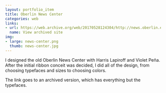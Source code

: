 ```yaml
---
layout: portfolio_item
title: Oberlin News Center
categories: web
links:
- url: https://web.archive.org/web/20170528124304/http://news.oberlin.edu:80/
  name: View archived site
img:
- large: news-center.png
  thumb: news-center.jpg
---
```


I designed the old Oberlin News Center with Harris Lapiroff and Violet Peña. After the initial ribbon conceit was decided, I did all of the design, from choosing typefaces and sizes to choosing colors.

The link goes to an archived version, which has everything but the typefaces.
